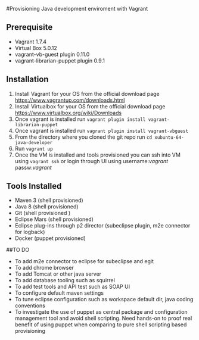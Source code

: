 #Provisioning Java development enviroment with Vagrant
## Prerequisite
* Vagrant  1.7.4
* Virtual Box  5.0.12
* vagrant-vb-guest plugin 0.11.0
* vagrant-librarian-puppet plugin 0.9.1

## Installation 
1. Install Vagrant for your OS from the official download page https://www.vagrantup.com/downloads.html
2. Install Virtualbox for your OS from the official download page https://www.virtualbox.org/wiki/Downloads
3. Once vagrant is installed run ```vagrant plugin install vagrant-librarian-puppet```
4. Once vagrant is installed run ```vagrant plugin install vagrant-vbguest```
5. From the directory where you cloned the git repo run ```cd xubuntu-64-java-developer```
6. Run ```vagrant up```
7. Once the VM is installed and tools provisioned you can ssh into VM using ```vagrant ssh``` or login through UI using username:*vagrant* passw:*vagrant*

## Tools Installed
* Maven 3 (shell provisioned)
* Java 8 (shell provisioned)
* Git (shell provisioned )
* Eclipse Mars (shell provisioned)
* Eclipse plug-ins through p2 director (subeclipse plugin, m2e connector for logback)
* Docker (puppet provisioned)

##TO DO
* To add m2e connector to eclipse for subeclipse and egit
* To add chrome browser
* To add Tomcat or other java server
* To add database tooling such as squirrel
* To add test tools and API test such as SOAP UI
* To configure default maven settings
* To tune eclipse configuration such as workspace default dir, java coding conventions
* To investigate the use of puppet as central package and configuration management tool and avoid shell scripting. Need hands-on to proof real benefit of using puppet when comparing to pure shell scripting based provisioning